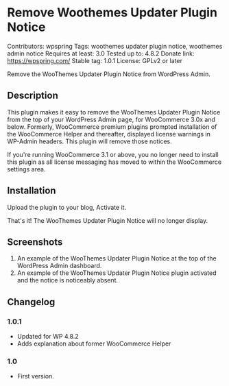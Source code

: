 # Remove Woothemes Updater Plugin Notice
Contributors: wpspring
Tags: woothemes updater plugin notice, woothemes admin notice
Requires at least: 3.0
Tested up to: 4.8.2
Donate link: https://wpspring.com/
Stable tag: 1.0.1
License: GPLv2 or later

Remove the WooThemes Updater Plugin Notice from WordPress Admin.

## Description

This plugin makes it easy to remove the WooThemes Updater Plugin Notice from the top of your WordPress Admin page, for
WooCommerce 3.0x and below. Formerly, WooCommerce premium plugins prompted installation of the WooCommerce Helper and
thereafter, displayed license warnings in WP-Admin headers. This plugin will remove those notices.

If you're running WooCommerce 3.1 or above, you no longer need to install this plugin as all license messaging has
moved to within the WooCommerce settings area.

## Installation

Upload the plugin to your blog, Activate it.

That's it! The WooThemes Updater Plugin Notice will no longer display.

## Screenshots

1. An example of the WooThemes Updater Plugin Notice at the top of the WordPress Admin dashboard.
2. An example of the WooThemes Updater Plugin Notice plugin activated and the notice is noticeably absent.

## Changelog

### 1.0.1
* Updated for WP 4.8.2
* Adds explanation about former WooCommerce Helper

### 1.0
* First version.
